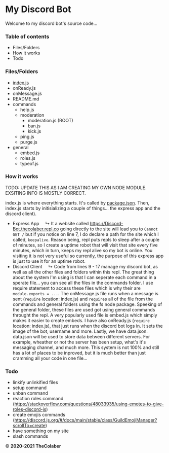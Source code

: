 # My Discord Bot
Welcome to my discord bot's source code...

### Table of contents
* Files/Folders
* How it works
* Todo

### Files/Folders
* [index.js](#index.js)
* onReady.js
* onMessage.js
* README.md
* commands
  * help.js
  * moderation
    * moderation.js (ROOT)
    * ban.js
    * kick.js
  * ping.js
  * purge.js
* general
  * embed.js
  * roles.js
  * typeof.js

### How it works
TODO: UPDATE THIS AS I AM CREATING MY OWN NODE MODULE. EXSITING INFO IS MOSTLY CORRECT.

index.js is where everything starts. It's called by [package.json](#package.json). Then, index.js starts by initisializing a couple of things... the express app and the discord client).
* Express App
&nbsp;&nbsp;&nbsp;&nbsp;↳ It a website called https://Discord-Bot.thecolaber.repl.co going directly to the site will lead you to `Cannot GET /` but if you notice on line 7, I do declare a path for the site which I called, `keepalive`. Reason being, repl puts repls to sleep after a couple of minutes, so I create a uptime robot that will visit that site every five minutes, which in turn, keeps my repl alive so my bot is online. You visiting it is not very useful so currently, the purpose of this express app is just to use it for an uptime robot.
* Discord Client
&nbsp;&nbsp;&nbsp;&nbsp;↳ Code from lines 9 - 17 manage my discord bot, as well as all the other files and folders within this repl. The great thing about the system I'm using is that I can seperate each command in a sperate file... you can see all the files in the commands folder. I use require statement to access these files which is why their are `module.exports = ...`. The onMessage.js file runs when a message is sent (`require` location: index.js) and `require`s all of the file from the commands and general folders using the fs node package. Speeking of the general folder, these files are used got using general commands throught the repl. A very popularly used file is embed.js which simply makes it easier to create embeds. I have also onReady.js (`require` location: index.js), that just runs when the discord bot logs in. It sets the image of the bot, username and more. Lastly, we have data.json. data.json will be used to store data between different servers. For example, wheather or not the server has been setup, what's it's messaging channel, and much more. This system is not 100% and still has a lot of places to be inproved, but it is much better than just cramming all your code in one file...

### Todo
* linkify unlinkified files
* setup command
* unban command
* reaction roles command (https://stackoverflow.com/questions/48033935/using-emotes-to-give-roles-discord-js)
* create emojis commands (https://discord.js.org/#/docs/main/stable/class/GuildEmojiManager?scrollTo=create)
* have something on my site
* slash commands

© **2020-2021 TheColaber**